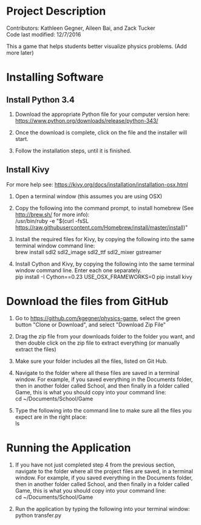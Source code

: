 # Project Description
Contributors: Kathleen Gegner, Aileen Bai, and Zack Tucker  
Code last modified: 12/7/2016

This a game that helps students better visualize physics problems. (Add more later)

# Installing Software

## Install Python 3.4
1. Download the appropriate Python file for your computer version here:  
https://www.python.org/downloads/release/python-343/

2. Once the download is complete, click on the file and the installer will start.

3. Follow the installation steps, until it is finished.

## Install Kivy
For more help see: https://kivy.org/docs/installation/installation-osx.html 

1. Open a terminal window (this assumes you are using OSX)

2. Copy the following into the command prompt, to install homebrew (See http://brew.sh/ for more info):  
/usr/bin/ruby -e "$(curl -fsSL https://raw.githubusercontent.com/Homebrew/install/master/install)"

3. Install the required files for Kivy, by copying the following into the same terminal window command line:    
brew install sdl2 sdl2_image sdl2_ttf sdl2_mixer gstreamer

4. Install Cython and Kivy, by copying the following into the same terminal window command line. Enter each one separately.  
pip install -I Cython==0.23
USE_OSX_FRAMEWORKS=0 pip install kivy


# Download the files from GitHub

1. Go to https://github.com/kgegner/physics-game, select the green button "Clone or Download", and select "Download Zip File"

2. Drag the zip file from your downloads folder to the folder you want, and then double click on the zip file to extract everything (or manually extract the files)

3. Make sure your folder includes all the files, listed on Git Hub.

4. Navigate to the folder where all these files are saved in a terminal window. For example, if you saved everything in the Documents folder, then in another folder called School, and then finally in a folder called Game, this is what you should copy into your command line:  
cd ~/Documents/School/Game

5. Type the following into the command line to make sure all the files you expect are in the right place:  
ls


# Running the Application
1. If you have not just completed step 4 from the previous section, navigate to the folder where all the project files are saved, in a terminal window. For example, if you saved everything in the Documents folder, then in another folder called School, and then finally in a folder called Game, this is what you should copy into your command line:  
cd ~/Documents/School/Game

2. Run the application by typing the following into your terminal window:  
python transfer.py
